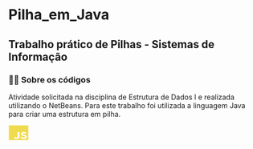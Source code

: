 # Pilha_em_Java


## Trabalho prático de Pilhas - Sistemas de Informação 

### 👨‍💻 Sobre os códigos

Atividade solicitada na disciplina de Estrutura de Dados I e realizada utilizando o NetBeans.
Para este trabalho foi utilizada a linguagem Java para criar uma estrutura em pilha.


 <img align="center" alt="Rafa-J" height="30" width="40" src="https://raw.githubusercontent.com/devicons/devicon/master/icons/javascript/javascript-plain.svg">

